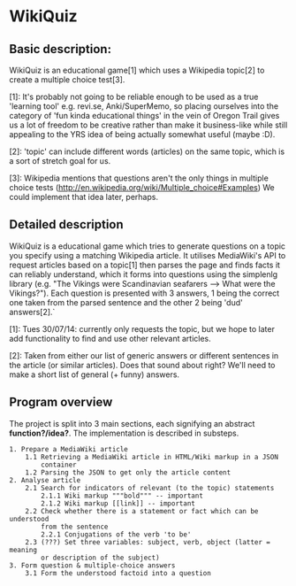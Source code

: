 # WikiQuiz


## Basic description:

WikiQuiz is an educational game[1] which uses a Wikipedia topic[2] to create a
multiple choice test[3].

[1]: It's probably not going to be reliable enough to be used as a true
     'learning tool' e.g. revi.se, Anki/SuperMemo, so placing ourselves into
     the category of 'fun kinda educational things' in the vein of Oregon Trail
     gives us a lot of freedom to be creative rather than make it business-like
     while still appealing to the YRS idea of being actually somewhat useful
     (maybe :D).

[2]: 'topic' can include different words (articles) on the same topic, which is
     a sort of stretch goal for us.

[3]: Wikipedia mentions that questions aren't the only things in multiple
     choice tests (http://en.wikipedia.org/wiki/Multiple_choice#Examples)
     We could implement that idea later, perhaps.


## Detailed description

WikiQuiz is a educational game which tries to generate questions on a topic you
specify using a matching Wikipedia article. It utilises MediaWiki's API to
request articles based on a topic[1] then parses the page and finds facts it
can reliably understand, which it forms into questions using the simplenlg
library (e.g. "The Vikings were Scandinavian seafarers --> What were the
Vikings?"). Each question is presented with 3 answers, 1 being the correct one
taken from the parsed sentence and the other 2 being 'dud' answers[2].`

[1]: Tues 30/07/14: currently only requests the topic, but we hope to later add
     functionality to find and use other relevant articles.

[2]: Taken from either our list of generic answers or different sentences in
     the article (or similar articles). Does that sound about right? We'll need
     to make a short list of general (+ funny) answers.

## Program overview

The project is split into 3 main sections, each signifying an abstract **function?/idea?**.
The implementation is described in substeps.

    1. Prepare a MediaWiki article
        1.1 Retrieving a MediaWiki article in HTML/Wiki markup in a JSON
            container
        1.2 Parsing the JSON to get only the article content
    2. Analyse article
        2.1 Search for indicators of relevant (to the topic) statements
            2.1.1 Wiki markup """bold""" -- important
            2.1.2 Wiki markup [[link]] -- important
        2.2 Check whether there is a statement or fact which can be understood
            from the sentence
            2.2.1 Conjugations of the verb 'to be'
        2.3 (???) Set three variables: subject, verb, object (latter = meaning
            or description of the subject)
    3. Form question & multiple-choice answers
        3.1 Form the understood factoid into a question
